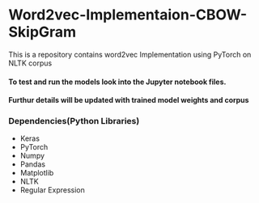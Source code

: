 # Word2vec-Implementaion-CBOW-SkipGram

This is a repository contains word2vec Implementation using PyTorch on NLTK corpus  


#### To test and run the models look into the Jupyter notebook files.
#### Furthur details will be updated with trained model weights and corpus


### Dependencies(Python Libraries) 
- Keras
- PyTorch
- Numpy
- Pandas 
- Matplotlib
- NLTK
- Regular Expression
